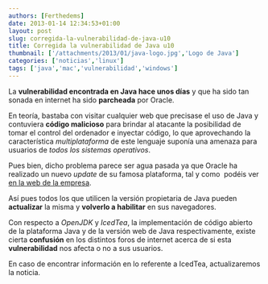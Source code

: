 ```yaml
---
authors: [Ferthedems]
date: 2013-01-14 12:34:53+01:00
layout: post
slug: corregida-la-vulnerabilidad-de-java-u10
title: Corregida la vulnerabilidad de Java u10
thumbnail: ['/attachments/2013/01/java-logo.jpg','Logo de Java']
categories: ['noticias','linux']
tags: ['java','mac','vulnerabilidad','windows']
---
```


La **vulnerabilidad encontrada en Java hace unos días**
 y que ha sido tan sonada en internet ha sido **parcheada** por Oracle.

En teoría, bastaba con visitar cualquier web que precisase el uso de Java y contuviera
 **código malicioso** para brindar al atacante la posibilidad de tomar el control del
 ordenador e inyectar código, lo que aprovechando la característica _multiplataforma_
 de este lenguaje suponía una amenaza para usuarios de _todos los sistemas operativos_.

Pues bien, dicho problema parece ser agua pasada ya que Oracle ha realizado un nuevo
 _update_ de su famosa plataforma, tal y como  podéis ver
 [en la web de la empresa](http://java.com/es/download/index.jsp).

Así pues todos los que utilicen la versión propietaria de Java pueden **actualizar** 
la misma y **volverlo a habilitar** en sus navegadores.

Con respecto a _OpenJDK_ y _IcedTea_, la implementación de código abierto de la plataforma Java
 y de la versión web de Java respectivamente, existe cierta **confusión** en los distintos foros
 de internet acerca de si esta **vulnerabilidad** nos afecta o no a sus usuarios.

En caso de encontrar información en lo referente a IcedTea, actualizaremos la noticia.